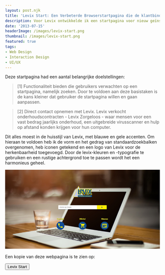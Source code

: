 ```yaml
---
layout: post.njk
title: 'Levix Start: Een Verbeterde Browserstartpagina die de klantbinding versterkt'
description: Voor Levix ontwikkelde ik een startpagina voor nieuw geïnstalleerde computers, met directe zoekfunctionaliteit en eenvoudige toegang tot support. In de huisstijl van Levix, met een strak en herkenbaar design, zorgde ik voor een naadloze gebruikerservaring die onderhoudscontracten en contactmogelijkheden centraal stelt.
date: '2013-07-15'
headerImage: /images/levix-start.png
thumbnail: /images/levix-start.png
featured: true
tags:
- Web Design
- Interaction Design
- UI/UX
---
```


Deze startpagina had een aantal belangrijke doelstellingen:

>[1] Functionaliteit bieden die gebruikers verwachten op een startpagina, namelijk zoeken. Door te voldoen aan deze basistaken is de kans kleiner dat gebruiker de startpagina willen en gaan aanpassen.

>[2] Direct contact opnemen met Levix. Levix verkocht onderhoudscontracten - Levix Zorgeloos - waar mensen voor een vast bedrag jaarlijks onderhoud, een uitgebreide virusscanner en hulp op afstand konden krijgen voor hun computer.

Dit alles moest in de huisstijl van Levix, met blauwe en gele accenten. Om hieraan te voldoen heb ik de vorm en het gedrag van standaardzoekbalken overgenomen, heb iconen getekend en een logo van Levix voor de herkenbaarheid toegevoegd. Door de levix-kleuren en -typografie te gebruiken en een rustige achtergrond toe te passen wordt het een harmonieus geheel.

![Levix Start Webpagina - Levix Start Webpagina](/images/levix-start.png)

Een kopie van deze webpagina is te zien op:

<a href="/project/levix-start"><button>Levix Start</button></a>

